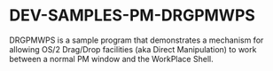 DEV-SAMPLES-PM-DRGPMWPS
=======================

DRGPMWPS is a sample program that demonstrates a mechanism for allowing OS/2 Drag/Drop facilities (aka Direct Manipulation) to work between a normal PM window and the WorkPlace Shell.
